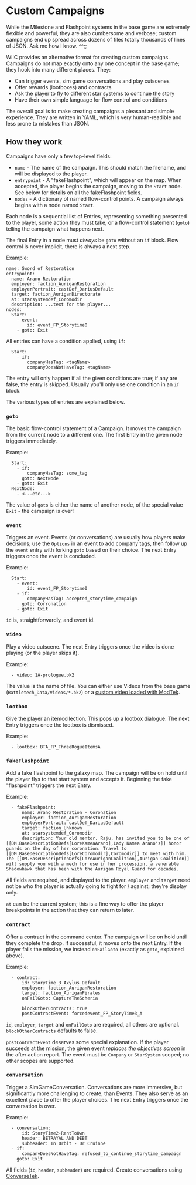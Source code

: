 # Custom Campaigns
While the Milestone and Flashpoint systems in the base game are extremely flexible and powerful, they are also cumbersome and verbose; custom campaigns end up spread across dozens of files totally thousands of lines of JSON. Ask me how I know. ^^;;

WIIC provides an alternative format for creating custom campaigns. Campaigns do not map exactly onto any one concept in the base game; they hook into many different places. They:
- Can trigger events, sim game conversations and play cutscenes
- Offer rewards (lootboxes) and contracts
- Ask the player to fly to different star systems to continue the story
- Have their own simple language for flow control and conditions

The overall goal is to make creating campaigns a pleasant and simple experience. They are written in YAML, which is very human-readible and less prone to mistakes than JSON.

## How they work
Campaigns have only a few top-level fields:
 - `name` - The name of the campaign. This should match the filename, and will be displayed to the player.
 - `entrypoint` - A "fakeFlashpoint", which will appear on the map. When accepted, the player begins the campaign, moving to the `Start` node. See below for details on all the fakeFlashpoint fields.
 - `nodes` - A dictionary of named flow-control points. A campaign always begins with a node named `Start`.

Each node is a sequential list of Entries, representing something presented to the player, some action they must take, or a flow-control statement (`goto`) telling the campaign what happens next.

The final Entry in a node must *always* be `goto` without an `if` block. Flow control is never implicit, there is always a next step.

Example:
```
name: Sword of Restoration
entrypoint:
  name: Arano Restoration
  employer: faction_AuriganRestoration
  employerPortrait: castDef_DariusDefault
  target: faction_AuriganDirectorate
  at: starsystemdef_Coromodir
  description: ...text for the player...
nodes:
  Start:
    - event:
        id: event_FP_Storytime0
    - goto: Exit
```

All entries can have a condition applied, using `if`:

```
  Start:
    - if:
        companyHasTag: <tagName>
        companyDoesNotHaveTag: <tagName>
```

The entry will only happen if all the given conditions are true; if any are false, the entry is skipped. Usually you'll only use one condition in an `if` block.

The various types of entries are explained below.

### `goto`
The basic flow-control statement of a Campaign. It moves the campaign from the current node to a different one. The first Entry in the given node triggers immediately.

Example:
```
  Start:
    - if:
        companyHasTag: some_tag
      goto: NextNode
    - goto: Exit
  NextNode:
    - <...etc...>
```

The value of `goto` is either the name of another node, of the special value `Exit` - the campaign is over!

### `event`
Triggers an event. Events (or conversations) are usually how players make decisions; use the `Options` in an event to add company tags, then follow up the `event` entry with forking `goto` based on their choice. The next Entry triggers once the event is concluded.

Example:
```
  Start:
    - event:
        id: event_FP_Storytime0
    - if:
        companyHasTag: accepted_storytime_campaign
      goto: Corronation
    - goto: Exit
```

`id` is, straightforwardly, and event id.

### `video`
Play a video cutscene. The next Entry triggers once the video is done playing (or the player skips it).

Example:
```
  - video: 1A-prologue.bk2
```

The value is the name of file. You can either use Videos from the base game (`Battletech_Data/Videos/*.bk2`) or a [custom video loaded with ModTek](https://github.com/BattletechModders/ModTek/tree/master?tab=readme-ov-file#custom-types).

### `lootbox`
Give the player an itemcollection. This pops up a lootbox dialogue. The next Entry triggers once the lootbox is dismissed.

Example:
```
  - lootbox: BTA_FP_ThreeRogueItemsA
```

### `fakeFlashpoint`
Add a fake flashpoint to the galaxy map. The campaign will be on hold until the player flys to that start system and accepts it. Beginning the fake "flashpoint" triggers the next Entry.

Example:
```
  - fakeFlashpoint:
      name: Arano Restoration - Coronation
      employer: faction_AuriganRestoration
      employerPortrait: castDef_DariusDefault
      target: faction_Unknown
      at: starsystemdef_Coromodir
      description: Your old mentor, Raju, has invited you to be one of [[DM.BaseDescriptionDefs[LoreKameaArano],Lady Kamea Arano's]] honor guards on the day of her coronation. Travel to [[DM.BaseDescriptionDefs[LoreCoromodir],Coromodir]] to meet with him. The [[DM.BaseDescriptionDefs[LoreAuriganCoalition],Aurigan Coalition]] will supply you with a mech for use in her procession, a venerable Shadowhawk that has been with the Aurigan Royal Guard for decades.
```

All fields are required, and displayed to the player. `employer` and `target` need not be who the player is actually going to fight for / against; they're display only.

`at` can be the current system; this is a fine way to offer the player breakpoints in the action that they can return to later.

### `contract`
Offer a contract in the command center. The campaign will be on hold until they complete the drop. If successful, it moves onto the next Entry. If the player fails the mission, we instead `onFailGoto` (exactly as `goto`, explained above).

Example:
```
  - contract:
      id: StoryTime_3_Axylus_Default
      employer: faction_AuriganRestoration
      target: faction_AuriganPirates
      onFailGoto: CaptureTheScheria

      blockOtherContracts: true
      postContractEvent: forcedevent_FP_StoryTime3_A
```

`id`, `employer`, `target` and `onFailGoto` are required, all others are optional. `blockOtherContracts` defaults to false.

`postContractEvent` deserves some special explanation. If the player succeeds at the mission, the given event *replaces the objectives screen* in the after action report. The event must be `Company` or `StarSystem` scoped; no other scopes are supported.

### `conversation`
Trigger a SimGameConversation.  Conversations are more immersive, but significantly more challenging to create, than Events. They also serve as an excellent place to offer the player choices. The next Entry triggers once the conversation is over.

Example:
```
  - conversation:
      id: StoryTime2-RentToOwn
      header: BETRAYAL AND DEBT
      subheader: In Orbit - Ur Cruinne
  - if:
      companyDoesNotHaveTag: refused_to_continue_storytime_campaign
    goto: Exit
```

All fields (`id`, `header`, `subheader`) are required. Create conversations using [ConverseTek](https://github.com/CWolfs/ConverseTek/).
